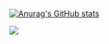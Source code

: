 [![Anurag's GitHub stats](https://github-readme-stats.vercel.app/api?username=Gust4v1n&theme=shadow_red)](https://github.com/Gust4v1n/Aula-Readme)


<img src="https://cdn.jsdelivr.net/gh/devicons/devicon@latest/icons/javascript/javascript-original.svg" />
          